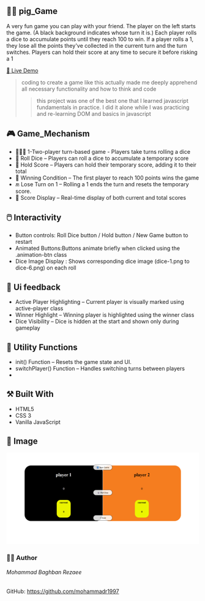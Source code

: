 ## 🧑‍💻 pig_Game
A very fun game you can play with your friend. The player on the left starts the game. (A black background indicates whose turn it is.)
Each player rolls a dice to accumulate points until they reach 100 to win.
If a player rolls a 1, they lose all the points they've collected in the current turn and the turn switches.
Players can hold their score at any time to secure it before risking a 1

[🔗 Live Demo](https://pig-game-one-tan.vercel.app/)

> coding to create a game like this actually made me deeply apprehend all necessary functionality and how to think and code
>> this project was one of the best one that I learned javascript fundamentals in practice.
I did it alone while I was practicing and re-learning DOM and basics in javascript

## 🎮 Game_Mechanism
*  🧑‍🤝‍🧑 1-Two-player turn-based game - Players take turns rolling a dice
*  🎲 Roll Dice – Players can roll a dice to accumulate a temporary score
*  💯 Hold Score – Players can hold their temporary score, adding it to their total
*  🥇 Winning Condition – The first player to reach 100 points wins the game
*  🔚 Lose Turn on 1 – Rolling a 1 ends the turn and resets the temporary score.
*  💯 Score Display – Real-time display of both current and total scores

## 🖱️ Interactivity
* Button controls: Roll Dice button / Hold button / New Game button to restart
* Animated Buttons:Buttons animate briefly when clicked using the .animation-btn class
* Dice Image Display : Shows corresponding dice image (dice-1.png to dice-6.png) on each roll

## 🎨 Ui feedback
* Active Player Highlighting – Current player is visually marked using active-player class
* Winner Highlight – Winning player is highlighted using the winner class
* Dice Visibility – Dice is hidden at the start and shown only during gameplay
 
## 🔄 Utility Functions
* init() Function – Resets the game state and UI.
* switchPlayer() Function – Handles switching turns between players
* 
## ⚒️ Built With
* HTML5
* CSS 3
* Vanilla JavaScript
  

## 📸 Image
  ![Pig Game Screenshot](Images/project/pig-game.png "Pig Game UI")

### 🧑‍💻 Author
###### Mohammad Baghban Rezaee
GitHub: https://github.com/mohammadr1997




